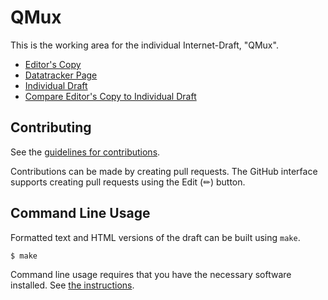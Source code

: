 # QMux

This is the working area for the individual Internet-Draft, "QMux".

* [Editor's Copy](https://kazuho.github.io/draft-opik-quic-qmux/#go.draft-opik-quic-qmux.html)
* [Datatracker Page](https://datatracker.ietf.org/doc/draft-opik-quic-qmux)
* [Individual Draft](https://datatracker.ietf.org/doc/html/draft-opik-quic-qmux)
* [Compare Editor's Copy to Individual Draft](https://kazuho.github.io/draft-opik-quic-qmux/#go.draft-opik-quic-qmux.diff)


## Contributing

See the
[guidelines for contributions](https://github.com/kazuho/draft-opik-quic-qmux/blob/main/CONTRIBUTING.md).

Contributions can be made by creating pull requests.
The GitHub interface supports creating pull requests using the Edit (✏) button.


## Command Line Usage

Formatted text and HTML versions of the draft can be built using `make`.

```sh
$ make
```

Command line usage requires that you have the necessary software installed.  See
[the instructions](https://github.com/martinthomson/i-d-template/blob/main/doc/SETUP.md).

